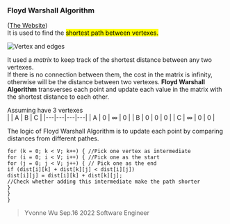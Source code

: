 ### Floyd Warshall Algorithm<br>
([The Website](https://www.geeksforgeeks.org/floyd-warshall-algorithm-dp-16/))<br>
It is used to find the <mark>shortest path between vertexes<mark>.<br>

![Vertex and edges](https://upload.wikimedia.org/wikipedia/commons/b/b2/Floyd-Warshall-Algorithm-Problem.png)<br>

It used a *matrix* to keep track of the shortest distance between any two vertexes.<br>
If there is no connection between them, the cost in the matrix is infinity, otherwise will be the distance between two vertexes. **Floyd Warshall Algorithm** transverses each point and update each value in the matrix with the shortest distance to each other.<br>

Assuming have 3 vertexes<br>
|   | A | B | C |
|---|---|---|---|
| A | 0 | ∞ | 0 |
| B | 0 | 0 | 0 |
| C | ∞ | 0 | 0 |

The logic of Floyd Warshall Algorithm is to update each point by comparing distances from different pathes.<br>

`for (k = 0; k < V; k++) { //Pick one vertex as intermediate `<br>
    `for (i = 0; i < V; i++) { //Pick one as the start `<br>
        `for (j = 0; j < V; j++) { // Pick one as the end `<br>
            `if (dist[i][k] + dist[k][j] < dist[i][j]) `<br>
                `dist[i][j] = dist[i][k] + dist[k][j]; `<br>
                `//Check whether adding this intermediate make the path shorter `<br>
        `} `<br>
    `} `<br>
`}`<br>

>Yvonne Wu Sep.16 2022 Software Engineer


